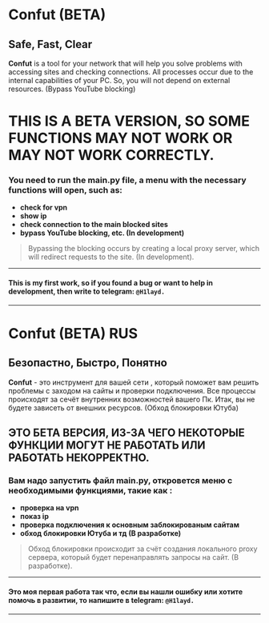 # **Confut** (BETA) 
## **Safe, Fast, Clear**
 **Confut** is a tool for your network that will help you solve problems with accessing sites and checking connections. All processes occur due to the internal capabilities of your PC. So, you will not depend on external resources. (Bypass YouTube blocking)
  # **THIS IS A BETA VERSION, SO SOME FUNCTIONS MAY NOT WORK OR MAY NOT WORK CORRECTLY.**
  ### You need to run the main.py file, a menu with the necessary functions will open, such as:
+ **check for vpn**
+ **show ip**
+ **check connection to the main blocked sites**
+ **bypass YouTube blocking, etc. (In development)**
 > Bypassing the blocking occurs by creating a local proxy server, which will redirect requests to the site. (In development).
___
 #### **This is my first work, so if you found a bug or want to help in development, then write to telegram: `@H1layd.`**
___
# **Confut** (BETA) RUS
  ## **Безопастно, Быстро, Понятно**
  **Confut** - это инструмент для вашей сети , который поможет вам решить проблемы с заходом на сайты и проверки подключения. Все процессы происходят за сечёт внутренних возможностей вашего Пк. Итак, вы не будете зависеть от внешних ресурсов. (Обход блокировки Ютуба)
 ## **ЭТО БЕТА ВЕРСИЯ, ИЗ-ЗА ЧЕГО НЕКОТОРЫЕ ФУНКЦИИ МОГУТ НЕ РАБОТАТЬ ИЛИ РАБОТАТЬ НЕКОРРЕКТНО.**
 ### Вам надо запустить файл main.py, откровется меню с необходимыми функциями, такие как :
+ **проверка на vpn**
+ **показ ip**
+ **проверка подключения к основным заблокированым сайтам**
+ **обход блокировки Ютуба и тд (В разработке)**
>   Обход блокировки происходит за счёт создания локального proxy сервера, который будет перенаправлять запросы на сайт. (В разработке).
___
#### **Это моя первая работа так что, если вы нашли ошибку или хотите помочь в развитии, то напишите в telegram: `@H1layd.`**
___
